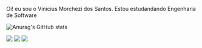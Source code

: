 Oi! eu sou o Vinicius Morchezi dos Santos.
Estou estudandando Engenharia de Software 

![Anurag's GitHub stats](https://github-readme-stats.vercel.app/api?username=morchezi&show_icons=true&theme=dracula)

<div> 
  <a href="https://instagram.com/morchezy" target="_blank"><img src="https://img.shields.io/badge/-Instagram-%23E4405F?style=for-the-badge&logo=instagram&logoColor=white" target="_blank"></a>
  <a href = "mailto:vmorchezidossantos@gmail.com"><img src="https://img.shields.io/badge/-Gmail-%23333?style=for-the-badge&logo=gmail&logoColor=white" target="_blank"></a>
  <a href="https://https://www.linkedin.com/in/vinicius-morchezi-dos-santos-7930b8362/" target="_blank"><img src="https://img.shields.io/badge/-LinkedIn-%230077B5?style=for-the-badge&logo=linkedin&logoColor=white" 
  target="_blank"></a> 


</div>
